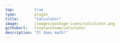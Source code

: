 ```yaml
---
top:         true
type:        plugin
title:       "Calculator"
image:       /images/package-icons/calculator.png
githuburl:   tinytacoteam/calculator
description: "It does math!"
---
```


